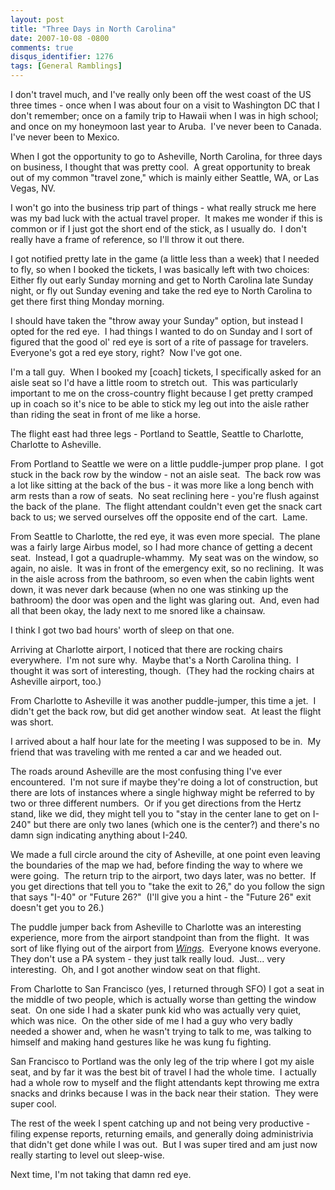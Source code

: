 ```yaml
---
layout: post
title: "Three Days in North Carolina"
date: 2007-10-08 -0800
comments: true
disqus_identifier: 1276
tags: [General Ramblings]
---
```

I don't travel much, and I've really only been off the west coast of the
US three times - once when I was about four on a visit to Washington DC
that I don't remember; once on a family trip to Hawaii when I was in
high school; and once on my honeymoon last year to Aruba.  I've never
been to Canada.  I've never been to Mexico.

When I got the opportunity to go to Asheville, North Carolina, for three
days on business, I thought that was pretty cool.  A great opportunity
to break out of my common "travel zone," which is mainly either Seattle,
WA, or Las Vegas, NV.

I won't go into the business trip part of things - what really struck me
here was my bad luck with the actual travel proper.  It makes me wonder
if this is common or if I just got the short end of the stick, as I
usually do.  I don't really have a frame of reference, so I'll throw it
out there.

I got notified pretty late in the game (a little less than a week) that
I needed to fly, so when I booked the tickets, I was basically left with
two choices:  Either fly out early Sunday morning and get to North
Carolina late Sunday night, or fly out Sunday evening and take the red
eye to North Carolina to get there first thing Monday morning.

I should have taken the "throw away your Sunday" option, but instead I
opted for the red eye.  I had things I wanted to do on Sunday and I sort
of figured that the good ol' red eye is sort of a rite of passage for
travelers.  Everyone's got a red eye story, right?  Now I've got one.

I'm a tall guy.  When I booked my [coach] tickets, I specifically asked
for an aisle seat so I'd have a little room to stretch out.  This was
particularly important to me on the cross-country flight because I get
pretty cramped up in coach so it's nice to be able to stick my leg out
into the aisle rather than riding the seat in front of me like a horse.

The flight east had three legs - Portland to Seattle, Seattle to
Charlotte, Charlotte to Asheville.

From Portland to Seattle we were on a little puddle-jumper prop plane. 
I got stuck in the back row by the window - not an aisle seat.  The back
row was a lot like sitting at the back of the bus - it was more like a
long bench with arm rests than a row of seats.  No seat reclining here -
you're flush against the back of the plane.  The flight attendant
couldn't even get the snack cart back to us; we served ourselves off the
opposite end of the cart.  Lame.

From Seattle to Charlotte, the red eye, it was even more special.  The
plane was a fairly large Airbus model, so I had more chance of getting a
decent seat.  Instead, I got a quadruple-whammy.  My seat was on the
window, so again, no aisle.  It was in front of the emergency exit, so
no reclining.  It was in the aisle across from the bathroom, so even
when the cabin lights went down, it was never dark because (when no one
was stinking up the bathroom) the door was open and the light was
glaring out.  And, even had all that been okay, the lady next to me
snored like a chainsaw.

I think I got two bad hours' worth of sleep on that one.

Arriving at Charlotte airport, I noticed that there are rocking chairs
everywhere.  I'm not sure why.  Maybe that's a North Carolina thing.  I
thought it was sort of interesting, though.  (They had the rocking
chairs at Asheville airport, too.)

From Charlotte to Asheville it was another puddle-jumper, this time a
jet.  I didn't get the back row, but did get another window seat.  At
least the flight was short.

I arrived about a half hour late for the meeting I was supposed to be
in.  My friend that was traveling with me rented a car and we headed
out.

The roads around Asheville are the most confusing thing I've ever
encountered.  I'm not sure if maybe they're doing a lot of construction,
but there are lots of instances where a single highway might be referred
to by two or three different numbers.  Or if you get directions from the
Hertz stand, like we did, they might tell you to "stay in the center
lane to get on I-240" but there are only two lanes (which one is the
center?) and there's no damn sign indicating anything about I-240.

We made a full circle around the city of Asheville, at one point even
leaving the boundaries of the map we had, before finding the way to
where we were going.  The return trip to the airport, two days later,
was no better.  If you get directions that tell you to "take the exit to
26," do you follow the sign that says "I-40" or "Future 26?"  (I'll give
you a hint - the "Future 26" exit doesn't get you to 26.)

The puddle jumper back from Asheville to Charlotte was an interesting
experience, more from the airport standpoint than from the flight.  It
was sort of like flying out of the airport from
*[Wings](http://www.imdb.com/title/tt0098948/)*.  Everyone knows
everyone.  They don't use a PA system - they just talk really loud. 
Just... very interesting.  Oh, and I got another window seat on that
flight.

From Charlotte to San Francisco (yes, I returned through SFO) I got a
seat in the middle of two people, which is actually worse than getting
the window seat.  On one side I had a skater punk kid who was actually
very quiet, which was nice.  On the other side of me I had a guy who
very badly needed a shower and, when he wasn't trying to talk to me, was
talking to himself and making hand gestures like he was kung fu
fighting.

San Francisco to Portland was the only leg of the trip where I got my
aisle seat, and by far it was the best bit of travel I had the whole
time.  I actually had a whole row to myself and the flight attendants
kept throwing me extra snacks and drinks because I was in the back near
their station.  They were super cool.

The rest of the week I spent catching up and not being very productive -
filing expense reports, returning emails, and generally doing
administrivia that didn't get done while I was out.  But I was super
tired and am just now really starting to level out sleep-wise.

Next time, I'm not taking that damn red eye.


